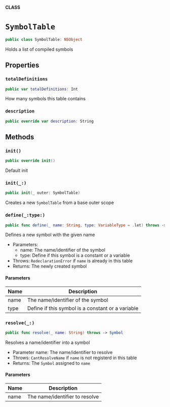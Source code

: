 **CLASS**

# `SymbolTable`

```swift
public class SymbolTable: NSObject
```

Holds a list of compiled symbols

## Properties
### `totalDefinitions`

```swift
public var totalDefinitions: Int
```

How many symbols this table contains

### `description`

```swift
public override var description: String
```

## Methods
### `init()`

```swift
public override init()
```

Default init

### `init(_:)`

```swift
public init(_ outer: SymbolTable)
```

Creates a new `SymbolTable` from a base outer scope

### `define(_:type:)`

```swift
public func define(_ name: String, type: VariableType = .let) throws -> Symbol
```

Defines a new symbol with the given name
- Parameters:
    - name: The name/identifier of the symbol
    - type: Define if this symbol is a constant or a variable
- Throws: `RedeclarationError` if `name` is  already in this table
- Returns: The newly created symbol

#### Parameters

| Name | Description |
| ---- | ----------- |
| name | The name/identifier of the symbol |
| type | Define if this symbol is a constant or a variable |

### `resolve(_:)`

```swift
public func resolve(_ name: String) throws -> Symbol
```

Resolves a name/identifier into a symbol
- Parameter name: The name/identifier to resolve
- Throws: `CantResolveName` if `name` is not registerd in this table
- Returns: The `Symbol` assigned to `name`

#### Parameters

| Name | Description |
| ---- | ----------- |
| name | The name/identifier to resolve |